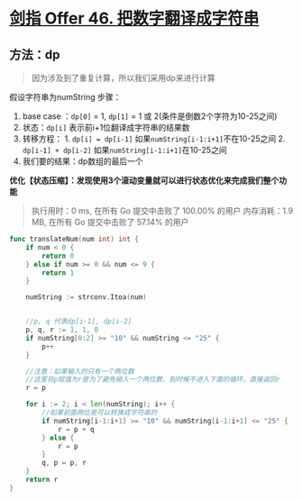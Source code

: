 # [剑指 Offer 46. 把数字翻译成字符串](https://leetcode-cn.com/problems/ba-shu-zi-fan-yi-cheng-zi-fu-chuan-lcof/)

## 方法：dp


> 因为涉及到了重复计算，所以我们采用dp来进行计算

假设字符串为numString
步骤：

1. base case ：`dp[0]` = 1, `dp[1]` = 1 或 2(条件是倒数2个字符为10-25之间)
2. 状态：`dp[i]` 表示前i+1位翻译成字符串的结果数
3. 转移方程：
          1. `dp[i] = dp[i-1]`    如果`numString[i-1:i+1]`不在10-25之间
          2. `dp[i-1] + dp[i-2]`  如果`numString[i-1:i+1]`在10-25之间
4. 我们要的结果：dp数组的最后一个

**优化【状态压缩】：发现使用3个滚动变量就可以进行状态优化来完成我们整个功能**

> 执行用时：0 ms, 在所有 Go 提交中击败了 100.00% 的用户
		内存消耗：1.9 MB, 在所有 Go 提交中击败了 57.14% 的用户

```go
func translateNum(num int) int {
	if num < 0 {
		return 0
	} else if num >= 0 && num <= 9 {
		return 1
	}

	numString := strconv.Itoa(num)


	//p, q 代表dp[i-1], dp[i-2]
	p, q, r := 1, 1, 0
	if numString[0:2] >= "10" && numString <= "25" {
		p++
	}

	//注意：如果输入的只有一个两位数
	//这里将p赋值为r是为了避免输入一个两位数，到时候不进入下面的循环，直接返回r
	r = p

	for i := 2; i < len(numString); i++ {
		//如果前面两位是可以转换成字符串的
		if numString[i-1:i+1] >= "10" && numString[i-1:i+1] <= "25" {
			r = p + q
		} else {
			r = p
		}
		q, p = p, r
	}
	return r
}
```



